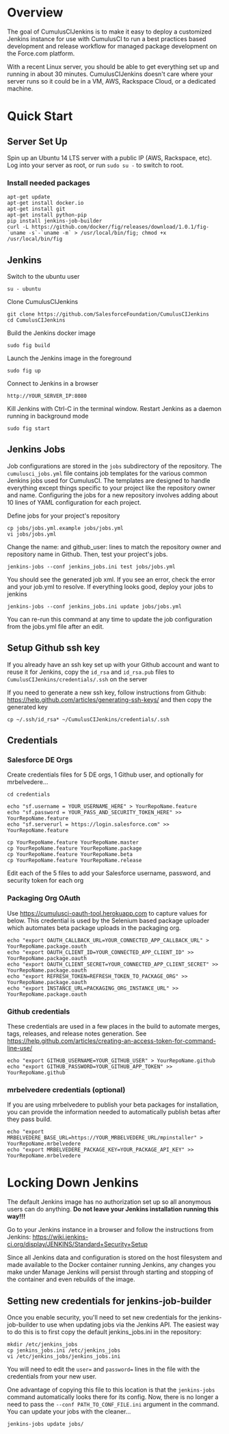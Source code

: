 # Overview

The goal of CumulusCIJenkins is to make it easy to deploy a customized Jenkins instance for use with CumulusCI to run a best practices based development and release workflow for managed package development on the Force.com platform.

With a recent Linux server, you should be able to get everything set up and running in about 30 minutes.  CumulusCIJenkins doesn't care where your server runs so it could be in a VM, AWS, Rackspace Cloud, or a dedicated machine.

# Quick Start

## Server Set Up

Spin up an Ubuntu 14 LTS server with a public IP (AWS, Rackspace, etc). Log into your server as root, or run `sudo su -` to switch to root.

### Install needed packages

    apt-get update
    apt-get install docker.io
    apt-get install git
    apt-get install python-pip
    pip install jenkins-job-builder
    curl -L https://github.com/docker/fig/releases/download/1.0.1/fig-`uname -s`-`uname -m` > /usr/local/bin/fig; chmod +x /usr/local/bin/fig

## Jenkins

Switch to the ubuntu user

    su - ubuntu

Clone CumulusCIJenkins

    git clone https://github.com/SalesforceFoundation/CumulusCIJenkins
    cd CumulusCIJenkins

Build the Jenkins docker image

    sudo fig build
    
Launch the Jenkins image in the foreground
    
    sudo fig up

Connect to Jenkins in a browser

    http://YOUR_SERVER_IP:8080

Kill Jenkins with Ctrl-C in the terminal window.  Restart Jenkins as a daemon running in background mode
    
    sudo fig start

## Jenkins Jobs

Job configurations are stored in the `jobs` subdirectory of the repository.  The `cumulusci_jobs.yml` file contains job templates for the various common Jenkins jobs used for CumulusCI.  The templates are designed to handle everything except things specific to your project like the repository owner and name.  Configuring the jobs for a new repository involves adding about 10 lines of YAML configuration for each project.

Define jobs for your project's repository

    cp jobs/jobs.yml.example jobs/jobs.yml
    vi jobs/jobs.yml

Change the name: and github_user: lines to match the repository owner and repository name in Github.  Then, test your project's jobs.
    
    jenkins-jobs --conf jenkins_jobs.ini test jobs/jobs.yml

You should see the generated job xml.  If you see an error, check the error and your job.yml to resolve.  If everything looks good, deploy your jobs to jenkins
    
    jenkins-jobs --conf jenkins_jobs.ini update jobs/jobs.yml
    
You can re-run this command at any time to update the job configuration from the jobs.yml file after an edit.

## Setup Github ssh key

If you already have an ssh key set up with your Github account and want to reuse it for Jenkins, copy the `id_rsa` and `id_rsa.pub` files to `CumulusCIJenkins/credentials/.ssh` on the server

If you need to generate a new ssh key, follow instructions from Github: https://help.github.com/articles/generating-ssh-keys/ and then copy the generated key 
   
    cp ~/.ssh/id_rsa* ~/CumulusCIJenkins/credentials/.ssh
    
## Credentials

### Salesforce DE Orgs

Create credentials files for 5 DE orgs, 1 Github user, and optionally for mrbelvedere...
    
    cd credentials

    echo "sf.username = YOUR_USERNAME_HERE" > YourRepoName.feature
    echo "sf.password = YOUR_PASS_AND_SECURITY_TOKEN_HERE" >> YourRepoName.feature
    echo "sf.serverurl = https://login.salesforce.com" >> YourRepoName.feature

    cp YourRepoName.feature YourRepoName.master
    cp YourRepoName.feature YourRepoName.package
    cp YourRepoName.feature YourRepoName.beta
    cp YourRepoName.feature YourRepoName.release

Edit each of the 5 files to add your Salesforce username, password, and security token for each org

### Packaging Org OAuth

Use https://cumulusci-oauth-tool.herokuapp.com to capture values for below.  This credential is used by the Selenium based package uploader which automates beta package uploads in the packaging org.

    echo "export OAUTH_CALLBACK_URL=YOUR_CONNECTED_APP_CALLBACK_URL" > YourRepoName.package.oauth
    echo "export OAUTH_CLIENT_ID=YOUR_CONNECTED_APP_CLIENT_ID" >> YourRepoName.package.oauth
    echo "export OAUTH_CLIENT_SECRET=YOUR_CONNECTED_APP_CLIENT_SECRET" >> YourRepoName.package.oauth
    echo "export REFRESH_TOKEN=REFRESH_TOKEN_TO_PACKAGE_ORG" >> YourRepoName.package.oauth
    echo "export INSTANCE_URL=PACKAGING_ORG_INSTANCE_URL" >> YourRepoName.package.oauth

### Github credentials
These credentials are used in a few places in the build to automate merges, tags, releases, and release notes generation.  See https://help.github.com/articles/creating-an-access-token-for-command-line-use/

    echo "export GITHUB_USERNAME=YOUR_GITHUB_USER" > YourRepoName.github
    echo "export GITHUB_PASSWORD=YOUR_GITHUB_APP_TOKEN" >> YourRepoName.github

### mrbelvedere credentials (optional)
If you are using mrbelvedere to publish your beta packages for installation, you can provide the information needed to automatically publish betas after they pass build.

    echo "export MRBELVEDERE_BASE_URL=https://YOUR_MRBELVEDERE_URL/mpinstaller" > YourRepoName.mrbelvedere
    echo "export MRBELVEDERE_PACKAGE_KEY=YOUR_PACKAGE_API_KEY" >> YourRepoName.mrbelvedere
    
# Locking Down Jenkins

The default Jenkins image has no authorization set up so all anonymous users can do anything.  **Do not leave your Jenkins installation running this way!!!**

Go to your Jenkins instance in a browser and follow the instructions from Jenkins:
https://wiki.jenkins-ci.org/display/JENKINS/Standard+Security+Setup

Since all Jenkins data and configuration is stored on the host filesystem and made available to the Docker container running Jenkins, any changes you make under Manage Jenkins will persist through starting and stopping of the container and even rebuilds of the image.

## Setting new credentials for jenkins-job-builder

Once you enable security, you'll need to set new credentials for the jenkins-job-builder to use when updating jobs via the Jenkins API.  The easiest way to do this is to first copy the default jenkins_jobs.ini in the repository:

    mkdir /etc/jenkins_jobs
    cp jenkins_jobs.ini /etc/jenkins_jobs
    vi /etc/jenkins_jobs/jenkins_jobs.ini
    
You will need to edit the `user=` and `password=` lines in the file with the credentials from your new user.

One advantage of copying this file to this location is that the `jenkins-jobs` command automatically looks there for its config.  Now, there is no longer a need to pass the `--conf PATH_TO_CONF_FILE.ini` argument in the command.  You can update your jobs with the cleaner…

    jenkins-jobs update jobs/
